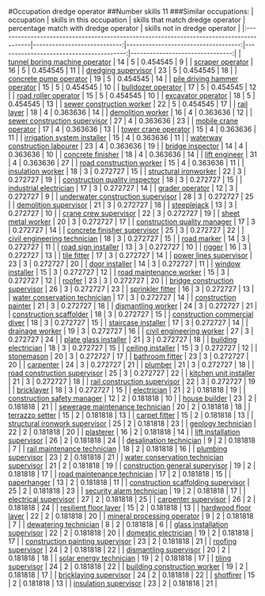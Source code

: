 #Occupation dredge operator
##Number skills 11
###Similar occupations:
| occupation                                                                              |   skills in this occupation |   skills that match dredge operator |   percentage match with dredge operator |   skills not in dredge operator |
|:----------------------------------------------------------------------------------------|----------------------------:|------------------------------------:|----------------------------------------:|--------------------------------:|
| [tunnel boring machine operator](tunnel_boring_machine_operator.md)                     |                          14 |                                   5 |                                0.454545 |                               9 |
| [scraper operator](scraper_operator.md)                                                 |                          16 |                                   5 |                                0.454545 |                              11 |
| [dredging supervisor](dredging_supervisor.md)                                           |                          23 |                                   5 |                                0.454545 |                              18 |
| [concrete pump operator](concrete_pump_operator.md)                                     |                          19 |                                   5 |                                0.454545 |                              14 |
| [pile driving hammer operator](pile_driving_hammer_operator.md)                         |                          15 |                                   5 |                                0.454545 |                              10 |
| [bulldozer operator](bulldozer_operator.md)                                             |                          17 |                                   5 |                                0.454545 |                              12 |
| [road roller operator](road_roller_operator.md)                                         |                          15 |                                   5 |                                0.454545 |                              10 |
| [excavator operator](excavator_operator.md)                                             |                          18 |                                   5 |                                0.454545 |                              13 |
| [sewer construction worker](sewer_construction_worker.md)                               |                          22 |                                   5 |                                0.454545 |                              17 |
| [rail layer](rail_layer.md)                                                             |                          18 |                                   4 |                                0.363636 |                              14 |
| [demolition worker](demolition_worker.md)                                               |                          16 |                                   4 |                                0.363636 |                              12 |
| [sewer construction supervisor](sewer_construction_supervisor.md)                       |                          27 |                                   4 |                                0.363636 |                              23 |
| [mobile crane operator](mobile_crane_operator.md)                                       |                          17 |                                   4 |                                0.363636 |                              13 |
| [tower crane operator](tower_crane_operator.md)                                         |                          15 |                                   4 |                                0.363636 |                              11 |
| [irrigation system installer](irrigation_system_installer.md)                           |                          15 |                                   4 |                                0.363636 |                              11 |
| [waterway construction labourer](waterway_construction_labourer.md)                     |                          23 |                                   4 |                                0.363636 |                              19 |
| [bridge inspector](bridge_inspector.md)                                                 |                          14 |                                   4 |                                0.363636 |                              10 |
| [concrete finisher](concrete_finisher.md)                                               |                          18 |                                   4 |                                0.363636 |                              14 |
| [lift engineer](lift_engineer.md)                                                       |                          31 |                                   4 |                                0.363636 |                              27 |
| [road construction worker](road_construction_worker.md)                                 |                          15 |                                   4 |                                0.363636 |                              11 |
| [insulation worker](insulation_worker.md)                                               |                          18 |                                   3 |                                0.272727 |                              15 |
| [structural ironworker](structural_ironworker.md)                                       |                          22 |                                   3 |                                0.272727 |                              19 |
| [construction quality inspector](construction_quality_inspector.md)                     |                          18 |                                   3 |                                0.272727 |                              15 |
| [industrial electrician](industrial_electrician.md)                                     |                          17 |                                   3 |                                0.272727 |                              14 |
| [grader operator](grader_operator.md)                                                   |                          12 |                                   3 |                                0.272727 |                               9 |
| [underwater construction supervisor](underwater_construction_supervisor.md)             |                          28 |                                   3 |                                0.272727 |                              25 |
| [demolition supervisor](demolition_supervisor.md)                                       |                          21 |                                   3 |                                0.272727 |                              18 |
| [steeplejack](steeplejack.md)                                                           |                          13 |                                   3 |                                0.272727 |                              10 |
| [crane crew supervisor](crane_crew_supervisor.md)                                       |                          22 |                                   3 |                                0.272727 |                              19 |
| [sheet metal worker](sheet_metal_worker.md)                                             |                          20 |                                   3 |                                0.272727 |                              17 |
| [construction quality manager](construction_quality_manager.md)                         |                          17 |                                   3 |                                0.272727 |                              14 |
| [concrete finisher supervisor](concrete_finisher_supervisor.md)                         |                          25 |                                   3 |                                0.272727 |                              22 |
| [civil engineering technician](civil_engineering_technician.md)                         |                          18 |                                   3 |                                0.272727 |                              15 |
| [road marker](road_marker.md)                                                           |                          14 |                                   3 |                                0.272727 |                              11 |
| [road sign installer](road_sign_installer.md)                                           |                          13 |                                   3 |                                0.272727 |                              10 |
| [rigger](rigger.md)                                                                     |                          16 |                                   3 |                                0.272727 |                              13 |
| [tile fitter](tile_fitter.md)                                                           |                          17 |                                   3 |                                0.272727 |                              14 |
| [power lines supervisor](power_lines_supervisor.md)                                     |                          23 |                                   3 |                                0.272727 |                              20 |
| [door installer](door_installer.md)                                                     |                          14 |                                   3 |                                0.272727 |                              11 |
| [window installer](window_installer.md)                                                 |                          15 |                                   3 |                                0.272727 |                              12 |
| [road maintenance worker](road_maintenance_worker.md)                                   |                          15 |                                   3 |                                0.272727 |                              12 |
| [roofer](roofer.md)                                                                     |                          23 |                                   3 |                                0.272727 |                              20 |
| [bridge construction supervisor](bridge_construction_supervisor.md)                     |                          26 |                                   3 |                                0.272727 |                              23 |
| [sprinkler fitter](sprinkler_fitter.md)                                                 |                          16 |                                   3 |                                0.272727 |                              13 |
| [water conservation technician](water_conservation_technician.md)                       |                          17 |                                   3 |                                0.272727 |                              14 |
| [construction painter](construction_painter.md)                                         |                          21 |                                   3 |                                0.272727 |                              18 |
| [dismantling worker](dismantling_worker.md)                                             |                          24 |                                   3 |                                0.272727 |                              21 |
| [construction scaffolder](construction_scaffolder.md)                                   |                          18 |                                   3 |                                0.272727 |                              15 |
| [construction commercial diver](construction_commercial_diver.md)                       |                          18 |                                   3 |                                0.272727 |                              15 |
| [staircase installer](staircase_installer.md)                                           |                          17 |                                   3 |                                0.272727 |                              14 |
| [drainage worker](drainage_worker.md)                                                   |                          19 |                                   3 |                                0.272727 |                              16 |
| [civil engineering worker](civil_engineering_worker.md)                                 |                          27 |                                   3 |                                0.272727 |                              24 |
| [plate glass installer](plate_glass_installer.md)                                       |                          21 |                                   3 |                                0.272727 |                              18 |
| [building electrician](building_electrician.md)                                         |                          18 |                                   3 |                                0.272727 |                              15 |
| [ceiling installer](ceiling_installer.md)                                               |                          15 |                                   3 |                                0.272727 |                              12 |
| [stonemason](stonemason.md)                                                             |                          20 |                                   3 |                                0.272727 |                              17 |
| [bathroom fitter](bathroom_fitter.md)                                                   |                          23 |                                   3 |                                0.272727 |                              20 |
| [carpenter](carpenter.md)                                                               |                          24 |                                   3 |                                0.272727 |                              21 |
| [plumber](plumber.md)                                                                   |                          21 |                                   3 |                                0.272727 |                              18 |
| [road construction supervisor](road_construction_supervisor.md)                         |                          25 |                                   3 |                                0.272727 |                              22 |
| [kitchen unit installer](kitchen_unit_installer.md)                                     |                          21 |                                   3 |                                0.272727 |                              18 |
| [rail construction supervisor](rail_construction_supervisor.md)                         |                          22 |                                   3 |                                0.272727 |                              19 |
| [bricklayer](bricklayer.md)                                                             |                          18 |                                   3 |                                0.272727 |                              15 |
| [electrician](electrician.md)                                                           |                          21 |                                   2 |                                0.181818 |                              19 |
| [construction safety manager](construction_safety_manager.md)                           |                          12 |                                   2 |                                0.181818 |                              10 |
| [house builder](house_builder.md)                                                       |                          23 |                                   2 |                                0.181818 |                              21 |
| [sewerage maintenance technician](sewerage_maintenance_technician.md)                   |                          20 |                                   2 |                                0.181818 |                              18 |
| [terrazzo setter](terrazzo_setter.md)                                                   |                          15 |                                   2 |                                0.181818 |                              13 |
| [carpet fitter](carpet_fitter.md)                                                       |                          15 |                                   2 |                                0.181818 |                              13 |
| [structural ironwork supervisor](structural_ironwork_supervisor.md)                     |                          25 |                                   2 |                                0.181818 |                              23 |
| [geology technician](geology_technician.md)                                             |                          22 |                                   2 |                                0.181818 |                              20 |
| [plasterer](plasterer.md)                                                               |                          16 |                                   2 |                                0.181818 |                              14 |
| [lift installation supervisor](lift_installation_supervisor.md)                         |                          26 |                                   2 |                                0.181818 |                              24 |
| [desalination technician](desalination_technician.md)                                   |                           9 |                                   2 |                                0.181818 |                               7 |
| [rail maintenance technician](rail_maintenance_technician.md)                           |                          18 |                                   2 |                                0.181818 |                              16 |
| [plumbing supervisor](plumbing_supervisor.md)                                           |                          23 |                                   2 |                                0.181818 |                              21 |
| [water conservation technician supervisor](water_conservation_technician_supervisor.md) |                          21 |                                   2 |                                0.181818 |                              19 |
| [construction general supervisor](construction_general_supervisor.md)                   |                          19 |                                   2 |                                0.181818 |                              17 |
| [road maintenance technician](road_maintenance_technician.md)                           |                          17 |                                   2 |                                0.181818 |                              15 |
| [paperhanger](paperhanger.md)                                                           |                          13 |                                   2 |                                0.181818 |                              11 |
| [construction scaffolding supervisor](construction_scaffolding_supervisor.md)           |                          25 |                                   2 |                                0.181818 |                              23 |
| [security alarm technician](security_alarm_technician.md)                               |                          19 |                                   2 |                                0.181818 |                              17 |
| [electrical supervisor](electrical_supervisor.md)                                       |                          27 |                                   2 |                                0.181818 |                              25 |
| [carpenter supervisor](carpenter_supervisor.md)                                         |                          26 |                                   2 |                                0.181818 |                              24 |
| [resilient floor layer](resilient_floor_layer.md)                                       |                          15 |                                   2 |                                0.181818 |                              13 |
| [hardwood floor layer](hardwood_floor_layer.md)                                         |                          22 |                                   2 |                                0.181818 |                              20 |
| [mineral processing operator](mineral_processing_operator.md)                           |                           9 |                                   2 |                                0.181818 |                               7 |
| [dewatering technician](dewatering_technician.md)                                       |                           8 |                                   2 |                                0.181818 |                               6 |
| [glass installation supervisor](glass_installation_supervisor.md)                       |                          22 |                                   2 |                                0.181818 |                              20 |
| [domestic electrician](domestic_electrician.md)                                         |                          19 |                                   2 |                                0.181818 |                              17 |
| [construction painting supervisor](construction_painting_supervisor.md)                 |                          23 |                                   2 |                                0.181818 |                              21 |
| [roofing supervisor](roofing_supervisor.md)                                             |                          24 |                                   2 |                                0.181818 |                              22 |
| [dismantling supervisor](dismantling_supervisor.md)                                     |                          20 |                                   2 |                                0.181818 |                              18 |
| [solar energy technician](solar_energy_technician.md)                                   |                          19 |                                   2 |                                0.181818 |                              17 |
| [tiling supervisor](tiling_supervisor.md)                                               |                          24 |                                   2 |                                0.181818 |                              22 |
| [building construction worker](building_construction_worker.md)                         |                          19 |                                   2 |                                0.181818 |                              17 |
| [bricklaying supervisor](bricklaying_supervisor.md)                                     |                          24 |                                   2 |                                0.181818 |                              22 |
| [shotfirer](shotfirer.md)                                                               |                          15 |                                   2 |                                0.181818 |                              13 |
| [insulation supervisor](insulation_supervisor.md)                                       |                          23 |                                   2 |                                0.181818 |                              21 |
